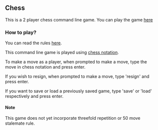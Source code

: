 ## Chess

This is a 2 player chess command line game. You can play the game [here]()

### How to play?

You can read the rules [here](https://en.wikipedia.org/wiki/Rules_of_chess).

This command line game is played using [chess notation](https://www.chess.com/article/view/chess-notation).

To make a move as a player, when prompted to make a move, type the move in chess notation and press enter.

If you wish to resign, when prompted to make a move, type 'resign' and press enter. 

If you want to save or load a previously saved game, type 'save' or 'load' respectively and press enter.

#### Note

This game does not yet incorporate threefold repetition or 50 move stalemate rule.